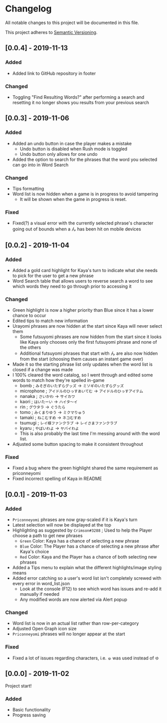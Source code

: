 # Changelog
All notable changes to this project will be documented in this file.

This project adheres to [Semantic Versioning](https://semver.org/spec/v2.0.0.html).

## [0.0.4] - 2019-11-13
### Added
- Added link to GitHub repository in footer
### Changed
- Toggling "Find Resulting Words?" after performing a search and resetting it no longer shows you results from your previous search

## [0.0.3] - 2019-11-06
### Added
- Added an undo button in case the player makes a mistake
  - Undo button is disabled when Rush mode is toggled
  - Undo button only allows for one undo
- Added the option to search for the phrases that the word you selected can go into in Word Search
### Changed
- Tips formatting
- Word list is now hidden when a game is in progress to avoid tampering
  - It will be shown when the game in progress is reset.
### Fixed
- Fixed(?) a visual error with the currently selected phrase's character going out of bounds when a ん has been hit on mobile devices

## [0.0.2] - 2019-11-04
### Added
- Added a gold card highlight for Kaya's turn to indicate what she needs to pick for the user to get a new phrase
- Word Search table that allows users to reverse search a word to see which words they need to go through prior to accessing it
### Changed
- Green highlight is now a higher priority than Blue since it has a lower chance to occur
- Edited tips to match new information
- Urayomi phrases are now hidden at the start since Kaya will never select them
  - Some futsuyomi phrases are now hidden from the start since it looks like Kaya only chooses only the first futsuyomi phrase and none of the others
  - Additional futsuyomi phrases that start with ん are also now hidden from the start (choosing them causes an instant game over)
- Made it so the starting phrase list only updates when the word list is closed if a change was made
- I 100% cleared the word catalog, so I went through and edited some words to match how they're spelled in-game
  - bomb ; `みそぎのいたずらグッズ` -> `ミソギのいたずらグッズ`
  - microphone ; `アイドルのひっすあいてむ` -> `アイドルのひっすアイテム`
  - nanaka ; `さいかわ` -> `サイカワ`
  - kaori ; `はいたーい` -> `ハイタ～イ`
  - rin ; `グウタラ` -> `ぐうたら`
  - tomo ; `みくまりゆう` -> `ミクマりゅう`
  - tamaki ; `ねこむすめ` -> `ネコむすめ`
  - tsumugi ; `レイ様ファンクラブ` -> `レイさまファンクラブ`
  - kyaru ; `やばいわよ` -> `ヤバイわよ`
  - This is also probably the last time I'm messing around with the word list.
- Adjusted some button spacing to make it consistent throughout
### Fixed
- Fixed a bug where the green highlight shared the same requirement as priconneyomi
- Fixed incorrect spelling of Kaya in README

## [0.0.1] - 2019-11-03
### Added
- `Priconneyomi` phrases are now gray-scaled if it is Kaya's turn
- Latest selection will now be displayed at the top
- Highlighting as suggested by `Crimson#3288` ; Used to help the Player choose a path to get new phrases
  - `Green` Color: Kaya has a chance of selecting a new phrase
  - `Blue` Color: The Player has a chance of selecting a new phrase after Kaya's choice
  - `Red` Color: Kaya and the Player has a chance of both selecting new phrases
- Added a Tips menu to explain what the different highlights/image styling means
- Added error catching so a user's word list isn't completely screwed with every error in word_list.json
  - Look at the console (F12) to see which word has issues and re-add it manually if needed
  - Any modified words are now alerted via Alert popup
### Changed
- Word list is now in an actual list rather than row-per-category
- Adjusted Open Graph icon size
- `Priconneyomi` phrases will no longer appear at the start
### Fixed
- Fixed a lot of issues regarding characters, i.e. `ゅ` was used instead of `ゆ`

## [0.0.0] - 2019-11-02
Project start!
### Added
- Basic functionality
- Progress saving